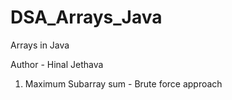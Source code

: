 # DSA_Arrays_Java
Arrays in Java

Author - Hinal Jethava

1. Maximum Subarray sum - Brute force approach